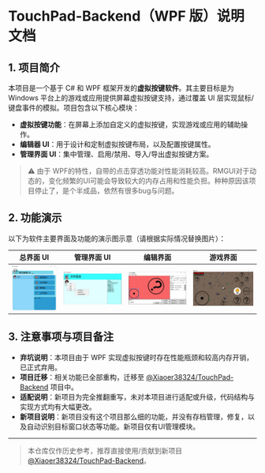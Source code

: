 # TouchPad-Backend（WPF 版）说明文档

## 1. 项目简介

本项目是一个基于 C# 和 WPF 框架开发的**虚拟按键软件**。其主要目标是为 Windows 平台上的游戏或应用提供屏幕虚拟按键支持，通过覆盖 UI 层实现鼠标/键盘事件的模拟。项目包含以下核心模块：

- **虚拟按键功能**：在屏幕上添加自定义的虚拟按键，实现游戏或应用的辅助操作。
- **编辑器 UI**：用于设计和定制虚拟按键布局，以及配置按键属性。
- **管理界面 UI**：集中管理、启用/禁用、导入/导出虚拟按键方案。

> ⚠️ 由于 WPF的特性，自带的点击穿透功能对性能消耗较高。RMGUI对于动态的，变化频繁的UI可能会导致较大的内存占用和性能负担。种种原因该项目停止了，是个半成品，依然有很多bug与问题。

## 2. 功能演示

以下为软件主要界面及功能的演示图示意（请根据实际情况替换图片）：

| 总界面 UI | 管理界面 UI | 编辑界面 | 游戏界面  |
| :-: | :-: | :-: | :-: | 
| ![image1](image/main.JPG) | ![image2](image/manager.JPG) | ![image3](image/editor.JPG) | ![image4](image/gaming.JPG) |

## 3. 注意事项与项目备注

- **弃坑说明**：本项目由于 WPF 实现虚拟按键时存在性能瓶颈和较高内存开销，已正式弃用。
- **项目迁移**：相关功能已全部重构，迁移至 [@Xiaoer38324/TouchPad-Backend](https://github.com/Xiaoer38324/TouchPad-Backend) 项目中。
- **适配说明**：新项目为完全推翻重写，未对本项目进行适配或升级，代码结构与实现方式均有大幅更改。
- **新项目说明**：新项目没有这个项目那么细的功能，并没有存档管理，修复，以及自动识别目标窗口状态等功能。新项目仅有UI管理模块。

---

> 本仓库仅作历史参考，推荐直接使用/贡献到新项目 [@Xiaoer38324/TouchPad-Backend](https://github.com/Xiaoer38324/TouchPad-Backend)。